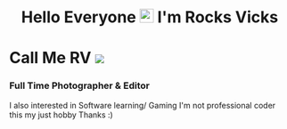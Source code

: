 <h1 align="center">Hello Everyone <img src="https://media.giphy.com/media/hvRJCLFzcasrR4ia7z/giphy.gif" width="25px"> I'm Rocks Vicks</h1>

# Call Me RV <img src="https://media.giphy.com/media/iDOOSqoC0k3VeT9rd5/giphy.gif" width="">
### Full Time Photographer & Editor 
I also interested in Software learning/ Gaming
I'm not professional coder this my just hobby 
Thanks :)
